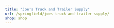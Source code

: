 ```yaml
---
title: "Joe's Truck and Trailer Supply"
url: /springfield/joes-truck-and-trailer-supply/
shop: shop
---
```

